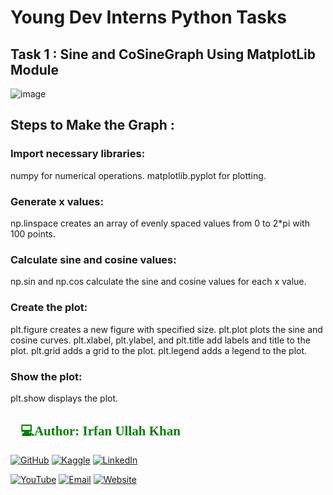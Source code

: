# Young Dev Interns Python Tasks
## Task 1 :  **Sine and CoSineGraph Using MatplotLib Module**
![image](https://github.com/user-attachments/assets/1c63be10-1a27-461c-ac15-903b9e8f8a29)

## Steps to Make the Graph :

### Import necessary libraries:

numpy for numerical operations.
matplotlib.pyplot for plotting.

### Generate x values:

np.linspace creates an array of evenly spaced values from 0 to 2*pi with 100 points.

### Calculate sine and cosine values:

np.sin and np.cos calculate the sine and cosine values for each x value.

### Create the plot:

plt.figure creates a new figure with specified size.
plt.plot plots the sine and cosine curves.
plt.xlabel, plt.ylabel, and plt.title add labels and title to the plot.
plt.grid adds a grid to the plot.
plt.legend adds a legend to the plot.

### Show the plot:

plt.show displays the plot.

<h2 style="font-family: 'poppins'; font-weight: bold; color: Green;">👨💻Author: Irfan Ullah Khan</h2>

[![GitHub](https://img.shields.io/badge/GitHub-Profile-blue?style=for-the-badge&logo=github)](https://github.com/programmarself) 
[![Kaggle](https://img.shields.io/badge/Kaggle-Profile-blue?style=for-the-badge&logo=kaggle)](https://www.kaggle.com/programmarself) 
[![LinkedIn](https://img.shields.io/badge/LinkedIn-Profile-blue?style=for-the-badge&logo=linkedin)](https://www.linkedin.com/in/irfan-ullah-khan-4a2871208/)  

[![YouTube](https://img.shields.io/badge/YouTube-Profile-red?style=for-the-badge&logo=youtube)](https://www.youtube.com/@irfanullahkhan7748) 
[![Email](https://img.shields.io/badge/Email-Contact%20Me-red?style=for-the-badge&logo=email)](mailto:programmarself@gmail.com)
[![Website](https://img.shields.io/badge/Website-Contact%20Me-red?style=for-the-badge&logo=website)](https://datasciencetoyou.odoo.com)



